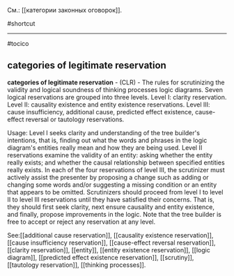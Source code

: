 См.: [[категории законных оговорок]].

#shortcut




<hr/>

#tocico

## categories of legitimate reservation

<b>categories of legitimate reservation</b> - (CLR) - The rules for scrutinizing the validity and logical soundness of thinking processes logic diagrams.  Seven logical reservations are grouped into three levels.
Level I: clarity reservation.
Level II: causality existence and entity existence reservations.
Level III: cause insufficiency, additional cause, predicted effect existence, cause-effect reversal or tautology reservations. 


Usage: Level I seeks clarity and understanding of the tree builder's intentions, that is, finding out what the words and phrases in the logic diagram's entities really mean and how they are being used.  Level II reservations examine the validity of an entity: asking whether the entity really exists; and whether the causal relationship between specified entities really exists.  In each of the four reservations of level III, the scrutinizer must actively assist the presenter by proposing a change such as adding or changing some words and/or suggesting a missing condition or an entity that appears to be omitted.  Scrutinizers should proceed from level I to level II to level III reservations until they have satisfied their concerns.  That is, they should first seek clarity, next ensure causality and entity existence, and finally, propose improvements in the logic.  Note that the tree builder is free to accept or reject any reservation at any level.  



See:[[additional cause reservation]], [[causality existence reservation]], [[cause insufficiency reservation]], [[cause-effect reversal reservation]], [[clarity reservation]], [[entity]], [[entity existence reservation]], [[logic diagram]], [[predicted effect existence reservation]], [[scrutiny]], [[tautology reservation]], [[thinking processes]].

